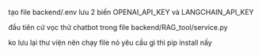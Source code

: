 tạo file backend/.env lưu 2 biến OPENAI_API_KEY và LANGCHAIN_API_KEY

đầu tiên cứ vọc thử chatbot trong file backend/RAG_tool/service.py

ko lưu lại thư viện nên chạy file nó yêu cầu gì thì pip install nấy


